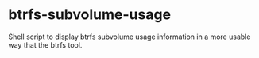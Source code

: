 # btrfs-subvolume-usage
Shell script to display btrfs subvolume usage information in a more usable way that the btrfs tool.
